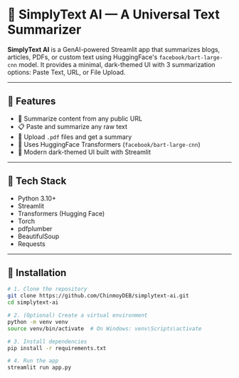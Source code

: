 # 🧠 SimplyText AI — A Universal Text Summarizer

**SimplyText AI** is a GenAI-powered Streamlit app that summarizes blogs, articles, PDFs, or custom text using HuggingFace's `facebook/bart-large-cnn` model. It provides a minimal, dark-themed UI with 3 summarization options: Paste Text, URL, or File Upload.

---

## 🚀 Features

- 🔗 Summarize content from any public URL
- 📋 Paste and summarize any raw text
- 📎 Upload `.pdf` files and get a summary
- 🤖 Uses HuggingFace Transformers (`facebook/bart-large-cnn`)
- 🖤 Modern dark-themed UI built with Streamlit

---

## 🧰 Tech Stack

- Python 3.10+
- Streamlit
- Transformers (Hugging Face)
- Torch
- pdfplumber
- BeautifulSoup
- Requests

---

## 🔧 Installation

```bash
# 1. Clone the repository
git clone https://github.com/ChinmoyDEB/simplytext-ai.git
cd simplytext-ai

# 2. (Optional) Create a virtual environment
python -m venv venv
source venv/bin/activate  # On Windows: venv\Scripts\activate

# 3. Install dependencies
pip install -r requirements.txt

# 4. Run the app
streamlit run app.py
